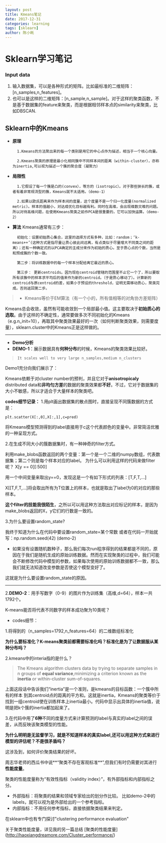 ```yaml
---
layout: post
title: Kmeans笔记
date: 2017-12-31
categories: learning
tags: [sklearn]
author: 陈小耗
---
```


# Sklearn学习笔记
### Input data
1. 输入数据集，可以是各种形式的矩阵。比如最标准的二维矩阵：[n_samples,n_features]。
2. 也可以是这样的二维矩阵：[n_sample,n_sample]。对于这样的聚类函数，不是基于数据集的feature来聚类，而是根据相邻样本点的similarity来聚类，比如DBSCAN.

## Sklearn中的Kmeans
- **原理**

        1.Kmeans的方法聚出来的每一个类别是用它的中心点作为描述，相当于一个核心向量。

        2.Kmeans聚类的原理是最小化相同簇中不同样本间的距离（within-cluster），亦称为inertia,可以视为描述一个簇的聚合度（凝聚力）

- **局限性**

        1.它假设了每一个簇是凸的(convex），等方的（isotropic）。对于那些狭长的簇，或者有着非常规流型的簇，Kmeans就不太适用。（demo-1）

        2.如果以欧氏距离来作为样本间的度量，这个度量不是一个归一化度量(normalized metric)。样本的值越小，对达成优化目标越有利。同时在高维，会出现维数灾难的问题。所以对待高维问题，在使用Kmeans聚类之前作PCA是很重要的，它可以加快运算。（demo-2）

- **算法**
Kmeans通常有三步：

        初始化：设置初始质心集合，这里的选择方式有多种，比如：random；‘k-means++’(这种方式是指尽量让质心彼此间远离，有点类似于尽量增大不同类之间的距离）；还有一种确定式的以PCA确定的主成分来作为初始的质心。至于质心点的个数，当然是和预成簇的个数一致。

        第二步：将训练数据中的每一个样本分配给离它最近的质心。

        第三步： 更新centroids。因为现在centroid管辖的范围里不止它一个了，所以要取所有该簇中的样本求平均后的值来作为新的centroid。（于是质心移动了）。计算新的centroid与原centroid的差，如果小于预设的threshold，证明无需移动质心，聚类完成。否则返回第二步。

> - Kmeans等价于EM算法（有一个小的，所有值相等的对角协方差矩阵）


Kmeans总会收敛，虽然有可能收敛到一个局部最小值。这主要取决于**初始质心的选取**。由于这样的不确定性，通常要做多次不同初始化的Kmeans（e.g.n_init=10），再取其中聚类效果最好的一次（如何判断聚类效果，则需要度量），sklearn.cluster中的Kmeans正是这样做的。

***
- **Demo分析**
- **DEMO-1**：展示数据具有**何种分布**的时候，Kmeans的聚类效果比较好。

>     It scales well to very large n_samples,medium n_clusters

Demo1充分向我们展示了：

Kmeans依赖于对cluster number的预判，并且它对于**anisotropicaly** distributed data和**非均匀方差**的数据的聚类效果都**不好**。不过，它对于数据集的大小不敏感，所以才适合于大量样本的聚类吧。

**codes细节记录：**
1.用plt画出数据集的散点图时，直接呈现不同簇数据的方式是：

    plt.scatter(X[:,0],X[:,1],c=pred)

 将Kmeans模型预测得到的label直接用于c这个代表颜色的变量中。非常简洁优雅的一种呈现方式。

2.在生成不同大小的簇数据集时，有一种神奇的filter方式。

利用make_blobs函数返回的两个变量：第一个是一个二维的numpy数组，代表数据集；第二个则是每个样本对应的label。
为什么可以利用这样的代码来做filter呢？
    X[y == 0][:500]

用一个中间变量来取出y==0，发现这是一个有如下形式的列表：[T,F,T,...]

X[[T,F,T,...]将会取出所有为T位置上的样本，也就是取出了label为0的对应的那些样本。

**这个filter的技能我很陌生**，之所以可以用这种方法取出对应标记的样本，是因为make_blobs返回的X，y它们的行数是一致的。

3.为什么要设置random_state?

我终于知道为什么在代码中要设置random_state=某个常数
或者在代码一开始就写：np.random.seed(42) (demo-2)

- 如果没有设置随机数种子，那么我们每次run程序得到的结果都是不同的，原因在于我们是随机生成的原始训练数据。然而在实现聚类的过程中，我们可能会不断修改代码中模型的参数，如果每次使用的原始训练数据都不一致，那么我们就无法知道改变参数是否使这个模型变好了。

这就是为什么要设置random_state的原因。

***
2.**DEMO-2**：用手写数字（0-9）的图片作为训练集（高维,d=64），样本一共1792个。

K-means能否将代表不同数字的样本成功聚为10类呢？

- codes细节：

1.将得到的（n_samples=1792,n_features=64）的二维数组标准化

**为什么要标准化？K-means聚类前都需要标准化吗？标准化是为了让数据服从某种分布吗？**

2.kmeans中的interia指的是什么？

> The Kmeans algorithm clusters data by trying to separate samples in n groups of **equal variance**,minimizing a criterion known as the **inertia** or within-cluster sum-of-squares.

上面这段话中告诉我们“inertia”是一个准则，是kmeans的目标函数：一个簇中所有的样本
到其centroid点的距离的平方和。这就是inertia，Kmeans的聚类等价于找到一组centroid使在训练样本上inertia最小。代码中显示出具体的inertia值，说明是把k个簇的inertia都加起来了。

3.在代码中用了**6种**不同的度量方式来计算预测的label与真实的label之间的误差，从而反映该聚类模型的性能。

**为什么明明是无监督学习，就是不知道样本的真实label,还可以用这种方式来进行模型的评估呢？不是很矛盾吗？**

这涉及到，如何评价聚类结果的好坏。

周志华老师的西瓜书中说**“聚类不存在客观标准**”,但我们有时仍需要对其进行**性能度量**。

聚类的性能度量称为“有效性指标（validity index）”，有外部指标和内部指标之分。

- 外部指标：将聚类的结果和领域专家给出的划分作比较。
                   比如demo-2中的labels，就可以视为是外部给出的一个参考指标。
- 内部指标：不用任何参考指标，直接依据聚类结果来判定。

在sklearn中也有专门探讨"clustering performance evaluation"

关于聚类性能度量，详见我的另一篇总结
[聚类的性能度量]
(http://haoxiangdreamore.com/Cluster_performance/)







